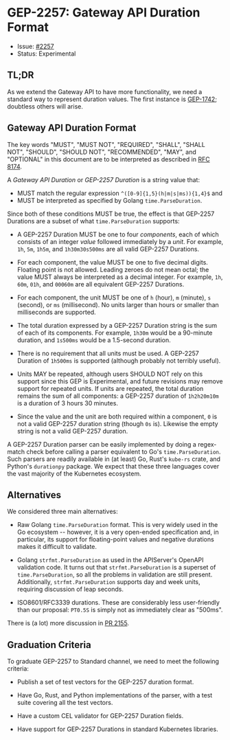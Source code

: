 # GEP-2257: Gateway API Duration Format

* Issue: [#2257](https://github.com/kubernetes-sigs/gateway-api/issues/2257)
* Status: Experimental

## TL;DR

As we extend the Gateway API to have more functionality, we need a standard
way to represent duration values. The first instance is [GEP-1742]; doubtless
others will arise.

[GEP-1742]:/geps/gep-1742

## Gateway API Duration Format

The key words "MUST", "MUST NOT", "REQUIRED", "SHALL", "SHALL NOT", "SHOULD",
"SHOULD NOT", "RECOMMENDED", "MAY", and "OPTIONAL" in this document are to be
interpreted as described in [RFC 8174].

[RFC 8174]:https://datatracker.ietf.org/doc/html/rfc8174

A _Gateway API Duration_ or _GEP-2257 Duration_ is a string value that:

- MUST match the regular expression `^([0-9]{1,5}(h|m|s|ms)){1,4}$` and
- MUST be interpreted as specified by Golang `time.ParseDuration`.

Since both of these conditions MUST be true, the effect is that GEP-2257
Durations are a subset of what `time.ParseDuration` supports:

- A GEP-2257 Duration MUST be one to four _components_, each of which consists
  of an integer _value_ followed immediately by a _unit_. For example, `1h`,
  `5m`, `1h5m`, and `1h30m30s500ms` are all valid GEP-2257 Durations.

- For each component, the value MUST be one to five decimal digits. Floating
  point is not allowed. Leading zeroes do not mean octal; the value MUST
  always be interpreted as a decimal integer. For example, `1h`, `60m`, `01h`,
  and `00060m` are all equivalent GEP-2257 Durations.

- For each component, the unit MUST be one of `h` (hour), `m` (minute), `s`
  (second), or `ms` (millisecond). No units larger than hours or smaller than
  milliseconds are supported.

- The total duration expressed by a GEP-2257 Duration string is the sum of
  each of its components. For example, `1h30m` would be a 90-minute duration,
  and `1s500ms` would be a 1.5-second duration.

- There is no requirement that all units must be used. A GEP-2257 Duration of
  `1h500ms` is supported (although probably not terribly useful).

- Units MAY be repeated, although users SHOULD NOT rely on this support since
  this GEP is Experimental, and future revisions may remove support for
  repeated units. If units are repeated, the total duration remains the sum of
  all components: a GEP-2257 duration of `1h2h20m10m` is a duration of 3 hours
  30 minutes.

- Since the value and the unit are both required within a component, `0` is
  not a valid GEP-2257 duration string (though `0s` is). Likewise the empty
  string is not a valid GEP-2257 duration.

A GEP-2257 Duration parser can be easily implemented by doing a regex-match
check before calling a parser equivalent to Go's `time.ParseDuration`. Such
parsers are readily available in (at least) Go, Rust's `kube-rs` crate, and
Python's `durationpy` package. We expect that these three languages cover the
vast majority of the Kubernetes ecosystem.

## Alternatives

We considered three main alternatives:

- Raw Golang `time.ParseDuration` format. This is very widely used in the Go
  ecosystem -- however, it is a very open-ended specification and, in
  particular, its support for floating-point values and negative durations
  makes it difficult to validate.

- Golang `strfmt.ParseDuration` as used in the APIServer's OpenAPI validation
  code. It turns out that `strfmt.ParseDuration` is a superset of
  `time.ParseDuration`, so all the problems in validation are still present.
  Additionally, `strfmt.ParseDuration` supports day and week units, requiring
  discussion of leap seconds.

- ISO8601/RFC3339 durations. These are considerably less user-friendly than
  our proposal: `PT0.5S` is simply not as immediately clear as "500ms".

There is (a lot) more discussion in [PR 2155].

[PR 2155]:https://github.com/kubernetes-sigs/gateway-api/pull/2155

## Graduation Criteria

To graduate GEP-2257 to Standard channel, we need to meet the following
criteria:

- Publish a set of test vectors for the GEP-2257 duration format.

- Have Go, Rust, and Python implementations of the parser, with a test suite
  covering all the test vectors.

- Have a custom CEL validator for GEP-2257 Duration fields.

- Have support for GEP-2257 Durations in standard Kubernetes libraries.
